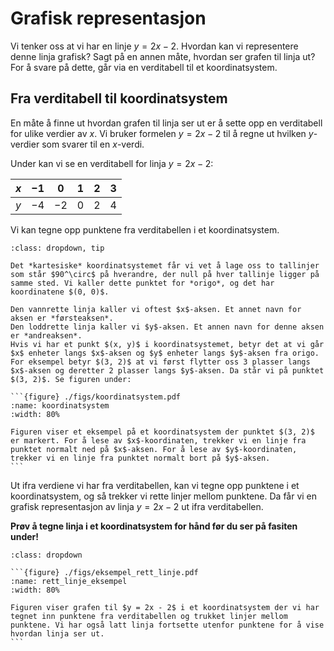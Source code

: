# Grafisk representasjon 

Vi tenker oss at vi har en linje $y = 2x - 2$. Hvordan kan vi representere denne linja grafisk?
Sagt på en annen måte, hvordan ser grafen til linja ut? For å svare på dette, går via en verditabell til et koordinatsystem.

## Fra verditabell til koordinatsystem

En måte å finne ut hvordan grafen til linja ser ut er å sette opp en verditabell for ulike verdier av $x$. 
Vi bruker formelen $y = 2x - 2$ til å regne ut hvilken $y$-verdier som svarer til en $x$-verdi.

Under kan vi se en verditabell for linja $y = 2x - 2$:

| $x$ | $-1$ | $0$ | $1$ | $2$ | $3$ |
| --- | --- | --- | --- | --- | --- |
| $y$ | $-4$ | $-2$ | $0$ | $2$ | $4$ |

Vi kan tegne opp punktene fra verditabellen i et koordinatsystem. 

````{admonition} Påminnelse: Koordinatsystemet
:class: dropdown, tip

Det *kartesiske* koordinatsystemet får vi vet å lage oss to tallinjer som står $90^\circ$ på hverandre, der null på hver tallinje ligger på samme sted. Vi kaller dette punktet for *origo*, og det har koordinatene $(0, 0)$.

Den vannrette linja kaller vi oftest $x$-aksen. Et annet navn for aksen er *førsteaksen*.
Den loddrette linja kaller vi $y$-aksen. Et annen navn for denne aksen er *andreaksen*. 
Hvis vi har et punkt $(x, y)$ i koordinatsystemet, betyr det at vi går $x$ enheter langs $x$-aksen og $y$ enheter langs $y$-aksen fra origo. For eksempel betyr $(3, 2)$ at vi først flytter oss 3 plasser langs $x$-aksen og deretter 2 plasser langs $y$-aksen. Da står vi på punktet $(3, 2)$. Se figuren under: 

```{figure} ./figs/koordinatsystem.pdf
:name: koordinatsystem
:width: 80%

Figuren viser et eksempel på et koordinatsystem der punktet $(3, 2)$ er markert. For å lese av $x$-koordinaten, trekker vi en linje fra punktet normalt ned på $x$-aksen. For å lese av $y$-koordinaten, trekker vi en linje fra punktet normalt bort på $y$-aksen.
```
````

Ut ifra verdiene vi har fra verditabellen, kan vi tegne opp punktene i et koordinatsystem, og så trekker vi rette linjer mellom punktene. Da får vi en grafisk representasjon av linja $y = 2x - 2$ ut ifra verditabellen.

**Prøv å tegne linja i et koordinatsystem for hånd før du ser på fasiten under!**

````{admonition} Grafisk representasjon av $y = 2x - 2$
:class: dropdown

```{figure} ./figs/eksempel_rett_linje.pdf
:name: rett_linje_eksempel
:width: 80%

Figuren viser grafen til $y = 2x - 2$ i et koordinatsystem der vi har tegnet inn punktene fra verditabellen og trukket linjer mellom punktene. Vi har også latt linja fortsette utenfor punktene for å vise hvordan linja ser ut.
```


````

